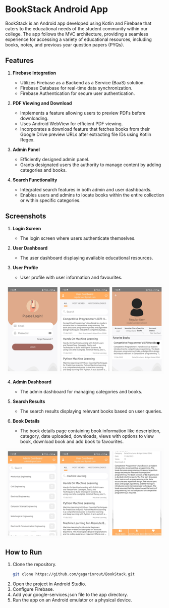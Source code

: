 # BookStack Android App

BookStack is an Android app developed using Kotlin and Firebase that caters to the educational needs of the student community within our college. The app follows the MVC architecture, providing a seamless experience for accessing a variety of educational resources, including books, notes, and previous year question papers (PYQs).

## Features

1. **Firebase Integration**
   - Utilizes Firebase as a Backend as a Service (BaaS) solution.
   - Firebase Database for real-time data synchronization.
   - Firebase Authentication for secure user authentication.

2. **PDF Viewing and Download**
   - Implements a feature allowing users to preview PDFs before downloading.
   - Uses Android WebView for efficient PDF viewing.
   - Incorporates a download feature that fetches books from their Google Drive preview URLs after extracting file IDs using Kotlin Regex.

3. **Admin Panel**
   - Efficiently designed admin panel.
   - Grants designated users the authority to manage content by adding categories and books.

4. **Search Functionality**
   - Integrated search features in both admin and user dashboards.
   - Enables users and admins to locate books within the entire collection or within specific categories.

## Screenshots

1. **Login Screen**
   - The login screen where users authenticate themselves.

2. **User Dashboard**
   - The user dashboard displaying available educational resources.

3. **User Profile**
   - User profile with user information and favourites.

![User](Screenshots/user.jpg)

4. **Admin Dashboard**
   - The admin dashboard for managing categories and books.

5. **Search Results**
   - The search results displaying relevant books based on user queries.
  
6. **Book Details**
   - The book details page containing book information like description, category, date uploaded, downloads, views with options to view book, download book and add book to favourites.
  
![Admin](Screenshots/admin.jpg)

## How to Run

1. Clone the repository.
   ```bash
   git clone https://github.com/gagarinrout/BookStack.git


2. Open the project in Android Studio.
3. Configure Firebase.
4. Add your google-services.json file to the app directory.
5. Run the app on an Android emulator or a physical device.
